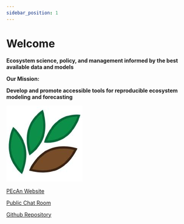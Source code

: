 ```yaml
---
sidebar_position: 1
---
```

# Welcome

**Ecosystem science, policy, and management informed by the best
available data and models**

**Our Mission:**

**Develop and promote accessible tools for reproducible ecosystem
modeling and forecasting**


![logo](/img/logo.jpeg)

[PEcAn Website](http://pecanproject.github.io/)

[Public Chat
Room](https://join.slack.com/t/pecanproject/shared_invite/enQtMzkyODUyMjQyNTgzLWEzOTM1ZjhmYWUxNzYwYzkxMWVlODAyZWQwYjliYzA0MDA0MjE4YmMyOTFhMjYyMjYzN2FjODE4N2Y4YWFhZmQ)

[Github Repository](https://github.com/PecanProject/pecan)
